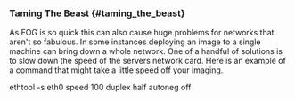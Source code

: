 ### Taming The Beast {#taming_the_beast}

As FOG is so quick this can also cause huge problems for networks that
aren\'t so fabulous. In some instances deploying an image to a single
machine can bring down a whole network. One of a handful of solutions is
to slow down the speed of the servers network card. Here is an example
of a command that might take a little speed off your imaging.

ethtool -s eth0 speed 100 duplex half autoneg off
